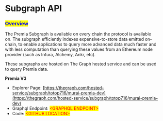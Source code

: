 # Subgraph API

### <mark style="color:blue;">Overview</mark>

The Premia Subgraph is available on every chain the protocol is available on. The subgraph efficiently indexes expensive-to-store data emitted on-chain, to enable applications to query more advanced data much faster and with less computation than querying these values from an Ethereum node provider (such as Infura, Alchemy, Ankr, etc).

These subgraphs are hosted on The Graph hosted service and can be used to query Premia data.

**Premia V3**[**​**](https://docs.uniswap.org/api/subgraph/overview#v3)

* Explorer Page: [https://thegraph.com/hosted-service/subgraph/totop716/murai-premia-dev](https://thegraph.com/hosted-service/subgraph/totop716/murai-premia-dev)
* Graphql Endpoint: <mark style="color:red;">\<GRAPHQL ENDPOINT></mark>
* Code: <mark style="color:red;">\<GITHUB LOCATION></mark>
